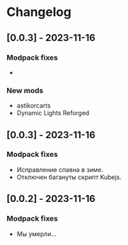 # Changelog
## [0.0.3] - 2023-11-16
### Modpack fixes
- 
### New mods
- astikorcarts
- Dynamic Lights Reforged

## [0.0.3] - 2023-11-16
### Modpack fixes
- Исправление спавна в зиме.
- Отключен багануты скрипт Kubejs.

## [0.0.2] - 2023-11-16
### Modpack fixes
- Мы умерли...